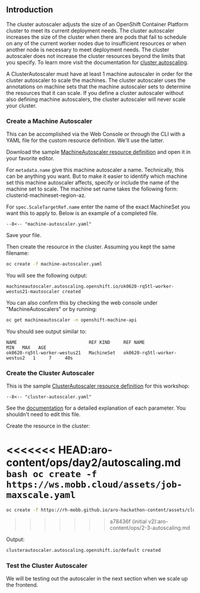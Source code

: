 ## Introduction

The cluster autoscaler adjusts the size of an OpenShift Container Platform cluster to meet its current deployment needs. The cluster autoscaler increases the size of the cluster when there are pods that fail to schedule on any of the current worker nodes due to insufficient resources or when another node is necessary to meet deployment needs. The cluster autoscaler does not increase the cluster resources beyond the limits that you specify. To learn more visit the documentation for [cluster autoscaling](https://docs.openshift.com/container-platform/latest/machine_management/applying-autoscaling.html).

A ClusterAutoscaler must have at least 1 machine autoscaler in order for the cluster autoscaler to scale the machines. The cluster autoscaler uses the annotations on machine sets that the machine autoscaler sets to determine the resources that it can scale. If you define a cluster autoscaler without also defining machine autoscalers, the cluster autoscaler will never scale your cluster.

### Create a Machine Autoscaler

This can be accomplished via the Web Console or through the CLI with a YAML file for the custom resource definition. We'll use the latter.

Download the sample [MachineAutoscaler resource definition](https://rh-mobb.github.io/aro-hackathon-content/assets/machine-autoscaler.yaml) and open it in your favorite editor.

For `metadata.name` give this machine autoscaler a name. Technically, this can be anything you want. But to make it easier to identify which machine set this machine autoscaler affects, specify or include the name of the machine set to scale. The machine set name takes the following form: clusterid-machineset-region-az.

For `spec.ScaleTargetRef.name` enter the name of the exact MachineSet you want this to apply to. Below is an example of a completed file.

``` title="machine-autoscaler.yaml"
--8<-- "machine-autoscaler.yaml"
```

Save your file.

Then create the resource in the cluster. Assuming you kept the same filename:

```bash
oc create -f machine-autoscaler.yaml
```

You will see the following output:
```
machineautoscaler.autoscaling.openshift.io/ok0620-rq5tl-worker-westus21-mautoscaler created
```

You can also confirm this by checking the web console under "MachineAutoscalers" or by running:

```bash
oc get machineautoscaler -n openshift-machine-api
```

You should see output similar to:
```
NAME                           REF KIND     REF NAME                      MIN   MAX   AGE
ok0620-rq5tl-worker-westus21   MachineSet   ok0620-rq5tl-worker-westus2   1     7     40s
```

### Create the Cluster Autoscaler

This is the sample [ClusterAutoscaler resource definition](https://rh-mobb.github.io/aro-hackathon-content/assets/cluster-autoscaler.yaml) for this workshop:

``` title="cluster-autoscaler.yaml"
--8<-- "cluster-autoscaler.yaml"
```

See the [documentation](https://docs.openshift.com/container-platform/latest/machine_management/applying-autoscaling.html#cluster-autoscaler-cr_applying-autoscaling) for a detailed explanation of each parameter. You shouldn't need to edit this file.

Create the resource in the cluster:

<<<<<<< HEAD:aro-content/ops/day2/autoscaling.md
    ```bash
    oc create -f https://ws.mobb.cloud/assets/job-maxscale.yaml
    ```
=======
```bash
oc create -f https://rh-mobb.github.io/aro-hackathon-content/assets/cluster-autoscaler.yaml
```
>>>>>>> a78436f (initial v2):aro-content/ops/2-3-autoscaling.md

Output:
```bash
clusterautoscaler.autoscaling.openshift.io/default created
```

### Test the Cluster Autoscaler
We will be testing out the autoscaler in the next section when we scale up the frontend.